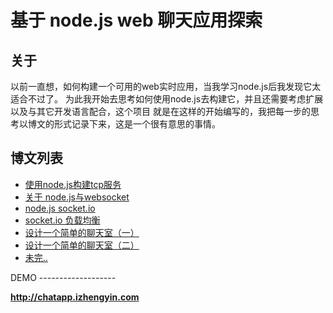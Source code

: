 基于 node.js web 聊天应用探索
===================

关于
-------------------

以前一直想，如何构建一个可用的web实时应用，当我学习node.js后我发现它太适合不过了。
为此我开始去思考如何使用node.js去构建它，并且还需要考虑扩展以及与其它开发语言配合，这个项目
就是在这样的开始编写的，我把每一步的思考以博文的形式记录下来，这是一个很有意思的事情。

博文列表
-------------------
<ul>
<li><a target="_blank" href="http://izhengyin.com/Detail/1.html">使用node.js构建tcp服务 </a></li>
<li><a target="_blank" href="http://izhengyin.com/Detail/2.html">关于 node.js与websocket</a></li>
<li><a target="_blank" href="http://izhengyin.com/Detail/3.html">node.js socket.io</a></li>
<li><a target="_blank" href="http://izhengyin.com/Detail/4.html">socket.io 负载均衡</a></li>
<li><a target="_blank" href="http://izhengyin.com/Detail/5.html">设计一个简单的聊天室（一）</a></li>
<li><a target="_blank" href="http://izhengyin.com/Detail/6.html">设计一个简单的聊天室（二）</a></li>
<li><a target="_blank" href="#">未完..</a></li>
</ul>
DEMO
-------------------

<a target="_blank" href="http://chatapp.izhengyin.com"><strong>http://chatapp.izhengyin.com</strong></a>